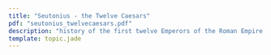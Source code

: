 ```yaml
---
title: "Seutonius - the Twelve Caesars"
pdf: "seutonius_twelvecaesars.pdf"
description: "history of the first twelve Emperors of the Roman Empire."
template: topic.jade
---
```

